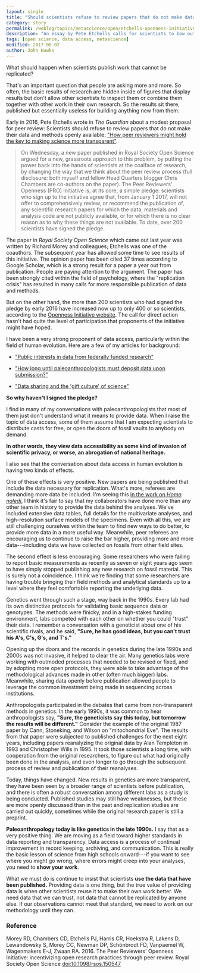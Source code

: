 ```yaml
---
layout: single
title: "Should scientists refuse to review papers that do not make data available?"
category: story
permalink: /weblog/topics/metascience/open/etchells-openness-initiative-2017.html
description: "An essay by Pete Etchells calls for scientists to bow out of reviewing when no data are provided to the public."
tags: [open science, data access, metascience]
modified: 2017-06-02
author: John Hawks
---
```



What should happen when scientists publish work that cannot be replicated?

That's an important question that people are asking more and more. So often, the basic results of research are hidden inside of figures that display results but don't allow other scientists to inspect them or combine them together with other work in their own research. So the results sit there, published but essentially useless for building anything new from them.

Early in 2016, Pete Etchells wrote in <em>The Guardian</em> about a modest proposal for peer review: Scientists should refuse to review papers that do not make their data and methods openly available: <a href="http://www.theguardian.com/science/head-quarters/2016/jan/15/pro-initiative-peer-reviewers-might-hold-the-key-to-making-science-more-transparent?CMP=fb_a-science_b-gdnscience">"How peer reviewers might hold the key to making science more transparent"</a>.

<blockquote>On Wednesday, a new paper published in Royal Society Open Science argued for a new, grassroots approach to this problem, by putting the power back into the hands of scientists at the coalface of research, by changing the way that we think about the peer review process (full disclosure: both myself and fellow Head Quarters blogger Chris Chambers are co-authors on the paper). The Peer Reviewers’ Openness (PRO) Initiative is, at its core, a simple pledge: scientists who sign up to the initiative agree that, from January 1 2017, will not offer to comprehensively review, or recommend the publication of, any scientific research papers for which the data, materials and analysis code are not publicly available, or for which there is no clear reason as to why these things are not available. To date, over 200 scientists have signed the pledge.</blockquote>


The paper in <em>Royal Society Open Science</em> which came out last year was written by Richard Morey and colleagues; Etchells was one of the coauthors. The subsequent year has allowed some time to see results of this initiative. The opinion paper has been cited 37 times according to Google Scholar, which is a strong result for a paper a year out from publication. People are paying attention to the argument. The paper has been strongly cited within the field of psychology, where the "replication crisis" has resulted in many calls for more responsible publication of data and methods.

But on the other hand, the more than 200 scientists who had signed the pledge by early 2016 have increased now up to only 400 or so scientists, according to the <a href="https://opennessinitiative.org">Openness Initiative website</a>. The call for direct action hasn't had quite the level of participation that proponents of the initiative might have hoped.

I have been a very strong proponent of data access, particularly within the field of human evolution. Here are a few of my articles for background:

* <a href="http://johnhawks.net/weblog/topics/meta/data-access-nsf-request-for-comment-2012.html">"Public interests in data from federally funded research"<a/>

* <a href="http://johnhawks.net/weblog/topics/metascience/data-access/nature-genetics-european-genome-phenome-paleoanthropology-2015.html">"How long until paleoanthropologists must deposit data upon submission?"</a>

* <a href="http://johnhawks.net/weblog/topics/metascience/open-access/data-sharing-gift-culture-2015.md/">"Data sharing and the 'gift culture' of science"</a>


<strong>So why haven't I signed the pledge?</strong>

I find in many of my conversations with paleoanthropologists that most of them just don't understand what it means to provide data. When I raise the topic of data access, some of them assume that I am expecting scientists to distribute casts for free, or open the doors of fossil vaults to anybody on demand.

<strong>In other words, they view data accessibility as some kind of invasion of scientific privacy, or worse, an abrogation of national heritage.</strong>

I also see that the conversation about data access in human evolution is having two kinds of effects.

One of these effects is very positive. New papers are being published that include the data necessary for replication. What's more, referees are demanding more data be included. I'm seeing this <a href="http://dx.doi.org/10.7554/eLife.24232">in the work on <em>Homo naledi</em></a>, I think it's fair to say that my collaborators have done more than any other team in history to provide the data behind the analyses. We've included extensive data tables, full details for the multivariate analyses, and high-resolution surface models of the specimens. Even with all this, we are still challenging ourselves within the team to find new ways to do better, to provide more data in a more useful way. Meanwhile, peer referees are encouraging us to continue to raise the bar higher, providing more and more data---including data we have collected on fossils from other field sites.

The second effect is less encouraging. Some researchers who were failing to report basic measurements as recently as seven or eight years ago seem to have simply stopped publishing any new research on fossil material. This is surely not a coincidence. I think we're finding that some researchers are having trouble bringing their field methods and analytical standards up to a level where they feel comfortable reporting the underlying data.

Genetics went through such a stage, way back in the 1990s. Every lab had its own distinctive protocols for validating basic sequence data or genotypes. The methods were finicky, and in a high-stakes funding environment, labs competed with each other on whether you could "trust" their data. I remember a conversation with a geneticist about one of his scientific rivals, and he said, <strong>"Sure, he has good ideas, but you can't trust his A's, C's, G's, and T's."</strong>

Opening up the doors and the records in genetics during the late 1990s and 2000s was not invasive, it helped to clear the air. Many genetics labs were working with outmoded processes that needed to be revised or fixed, and by adopting more open protocols, they were able to take advantage of the methodological advances made in other (often much bigger) labs. Meanwhile, sharing data openly before publication allowed people to leverage the common investment being made in sequencing across institutions.

Anthropologists participated in the debates that came from non-transparent methods in genetics. In the early 1990s, it was common to hear anthropologists say, <strong>"Sure, the geneticists say this today, but tomorrow the results will be different."</strong> Consider the example of the original 1987 paper by Cann, Stoneking, and Wilson on "mitochondrial Eve". The results from that paper were subjected to published challenges for the next eight years, including papers reanalyzing the original data by Alan Templeton in 1993 and Christopher Wills in 1995. It took those scientists a long time, with cooperation from the original researchers, to figure out what had originally been done in the analysis, and even longer to go through the subsequent process of review and publication of their reanalyses.

Today, things have changed. New results in genetics are more transparent, they have been seen by a broader range of scientists before publication, and there is often a robust conversation among different labs as a study is being conducted. Published studies may still have weaknesses, but these are more openly discussed than in the past and replication studies are carried out quickly, sometimes while the original research paper is still a preprint.

<strong>Paleoanthropology today is like genetics in the late 1990s.</strong> I say that as a very positive thing. We are moving as a field toward higher standards in data reporting and transparency. Data access is a process of continual improvement in record keeping, archiving, and communication. This is really the basic lesson of science from high schools onward---if you want to see where you might go wrong, where errors might creep into your analyses, you need to <strong>show your work</strong>.

What we must do is continue to insist that scientists <strong>use the data that have been published.</strong> Providing data is one thing, but the true value of providing data is when other scientists reuse it to make their own work better. We need data that we can trust, not data that cannot be replicated by anyone else. If our observations cannot meet that standard, we need to work on our methodology until they can.




### Reference

<p class="cite">Morey RD, Chambers CD, Etchells PJ, Harris CR, Hoekstra R, Lakens D, Lewandowsky S, Morey CC, Newman DP, Schönbrodt FD, Vanpaemel W, Wagenmakers E-J, Zwaan RA. 2016. The Peer Reviewers' Openness Initiative: incentivizing open research practices through peer review. Royal Society Open Science <a href="http://dx.doi.org/10.1098/rsos.150547">doi:10.1098/rsos.150547</a></p>
